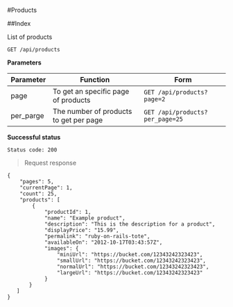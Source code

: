 #Products

##Index

List of products

`GET /api/products`

**Parameters**

Parameter | Function | Form
--------- | -------- | ----
page | To get an specific page of products | `GET /api/products?page=2`
per_parge | The number of products to get per page | `GET /api/products?per_page=25`

**Successful status**

`Status code: 200`

> Request response

```
{
	"pages": 5,
	"currentPage": 1,
	"count": 25,
	"products": [
		{
			"productId": 1,
			"name": "Example product",
			"description": "This is the description for a product",
			"displayPrice": "15.99",
			"permalink": "ruby-on-rails-tote",
			"availableOn": "2012-10-17T03:43:57Z",
			"images": {
				"miniUrl": "https://bucket.com/12343242323423",
				"smallUrl": "https://bucket.com/12343242323423",
				"normalUrl": "https://bucket.com/12343242323423",
				"largeUrl": "https://bucket.com/12343242323423"
       		}
       }
   ]
}
```


